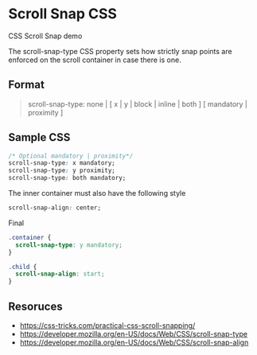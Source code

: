 # Scroll Snap CSS
CSS Scroll Snap demo

The scroll-snap-type CSS property sets how strictly snap points are enforced on the scroll container in case there is one.

## Format

> scroll-snap-type: none | [ x | y | block | inline | both ] [ mandatory | proximity ]

## Sample CSS 

```css
/* Optional mandatory | proximity*/
scroll-snap-type: x mandatory;
scroll-snap-type: y proximity;
scroll-snap-type: both mandatory;
```

The inner container must also have the following style

```css
scroll-snap-align: center;
```

Final

```css
.container {
  scroll-snap-type: y mandatory;
}

.child {
  scroll-snap-align: start;
}
```

## Resoruces

- https://css-tricks.com/practical-css-scroll-snapping/
- https://developer.mozilla.org/en-US/docs/Web/CSS/scroll-snap-type
- https://developer.mozilla.org/en-US/docs/Web/CSS/scroll-snap-align